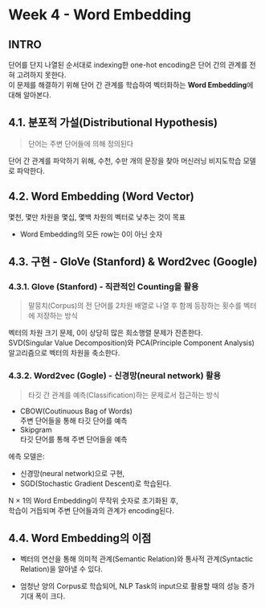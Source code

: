 # Week 4 - Word Embedding

## INTRO 

단어를 단지 나열된 순서대로 indexing한 one-hot encoding은  단어 간의 관계를 전혀 고려하지 못한다.  
이 문제를 해결하기 위해 단어 간 관계를 학습하여 벡터화하는 **Word Embedding**에 대해 알아본다. 

## 4.1. 분포적 가설(Distributional Hypothesis)
> 단어는 주변 단어들에 의해 정의된다  

단어 간 관계를 파악하기 위해, 수천, 수만 개의 문장을 찾아 머신러닝 비지도학습 모델로 파악한다. 

## 4.2. Word Embedding (Word Vector)
몇천, 몇만 차원을 몇십, 몇백 차원의 벡터로 낮추는 것이 목표  
- Word Embedding의 모든 row는 0이 아닌 숫자

## 4.3. 구현 - GloVe (Stanford) & Word2vec (Google)
### 4.3.1. Glove (Stanford) - 직관적인 Counting을 활용
> 말뭉치(Corpus)의 전 단어를 2차원 배열로 나열 후 함께 등장하는 횟수를 벡터에 저장하는 방식  

벡터의 차원 크기 문제, 0이 상당히 많은 희소행렬 문제가 잔존한다.  
SVD(Singular Value Decomposition)와 PCA(Principle Component Analysis) 알고리즘으로 벡터의 차원을 축소한다.

### 4.3.2. Word2vec (Gogle) - 신경망(neural network) 활용
> 타깃 간 관계를 예측(Classification)하는 문제로서 접근하는 방식

- CBOW(Coutinuous Bag of Words)  
주변 단어들을 통해 타깃 단어를 예측
- Skipgram   
타깃 단어를 통해 주변 단어들을 예측

에측 모델은:   
- 신경망(neural network)으로 구현,  
- SGD(Stochastic Gradient Descent)로 학습된다.  

N $\times$ 1의 Word Embedding이 무작위 숫자로 초기화된 후,  
학습이 거듭되며 주변 단어들과의 관계가 encoding된다.  

## 4.4. Word Embedding의 이점  
- 벡터의 연산을 통해 의미적 관계(Semantic Relation)와 통사적 관계(Syntactic Relation)을 알아낼 수 있다.  

- 엄청난 양의 Corpus로 학습되어, NLP Task의 input으로 활용할 때의 성능 증가 기대 폭이 크다.   

